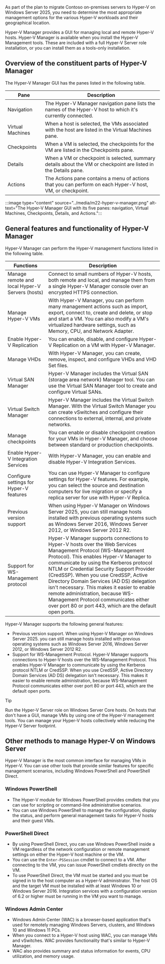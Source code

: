As part of the plan to migrate Contoso on-premises servers to Hyper-V on Windows Server 2025, you need to determine the most appropriate management options for the various Hyper-V workloads and their geographical location.

Hyper-V Manager provides a GUI for managing local and remote Hyper-V hosts. Hyper-V Manager is available when you install the Hyper-V Management tools. These are included with a full Hyper-V Server role installation, or you can install them as a tools-only installation.

## Overview of the constituent parts of Hyper-V Manager

The Hyper-V Manager GUI has the panes listed in the following table.

|Pane|Description|
|---|---|
|Navigation|The Hyper-V Manager navigation pane lists the names of the Hyper-V host to which it's currently connected.|
|Virtual Machines|When a host is selected, the VMs associated with the host are listed in the Virtual Machines pane.|
|Checkpoints|When a VM is selected, the checkpoints for the VM are listed in the Checkpoints pane.|
|Details|When a VM or checkpoint is selected, summary details about the VM or checkpoint are listed in the Details pane.|
|Actions|The Actions pane contains a menu of actions that you can perform on each Hyper-V host, VM, or checkpoint.|

:::image type="content" source="../media/m22-hyper-v-manager.png" alt-text="The Hyper-V Manager GUI with its five panes: navigation, Virtual Machines, Checkpoints, Details, and Actions.":::

## General features and functionality of Hyper-V Manager

Hyper-V Manager can perform the Hyper-V management functions listed in the following table.

|Functions|Description|
|---|---|
|Manage remote and local Hyper-V Servers (hosts)|Connect to small numbers of Hyper-V hosts, both remote and local, and manage them from a single Hyper-V Manager console over an encrypted HTTPS connection.|
|Manage Hyper-V VMs|With Hyper-V Manager, you can perform many management actions such as import, export, connect to, create and delete, or stop and start a VM. You can also modify a VM's virtualized hardware settings, such as Memory, CPU, and Network Adapter.|
|Enable Hyper-V Replication|You can enable, disable, and configure Hyper-V Replication on a VM with Hyper-V Manager.|
|Manage VHDs|With Hyper-V Manager, you can create, remove, inspect, and configure VHDs and VHD Set files.|
|Virtual SAN Manager|Hyper-V Manager includes the Virtual SAN (storage area network) Manager tool. You can use the Virtual SAN Manager tool to create and configure Virtual SANs.|
|Virtual Switch Manager|Hyper-V Manager includes the Virtual Switch Manager. With the Virtual Switch Manager you can create vSwitches and configure their connections to external, internal, and private networks.|
|Manage checkpoints|You can enable or disable checkpoint creation for your VMs in Hyper-V Manager, and choose between standard or production checkpoints.|
|Enable Hyper-V Integration Services|With Hyper-V Manager, you can enable and disable Hyper-V Integration Services.|
|Configure settings for Hyper-V features|You can use Hyper-V Manager to configure settings for Hyper-V features. For example, you can select the source and destination computers for live migration or specify a replica server for use with Hyper-V Replica.|
|Previous version support|When using Hyper-V Manager on Windows Server 2025, you can still manage hosts installed with previous operating systems such as Windows Server 2016, Windows Server 2012, or Windows Server 2012 R2.|
|Support for WS-Management protocol|Hyper-V Manager supports connections to Hyper-V hosts over the Web Services Management Protocol (WS-Management Protocol). This enables Hyper-V Manager to communicate by using the Kerberos protocol NTLM or Credential Security Support Provider (CredSSP). When you use CredSSP, Active Directory Domain Services (AD DS) delegation isn't necessary. This makes it easier to enable remote administration, because WS-Management Protocol communicates either over port 80 or port 443, which are the default open ports.|

Hyper-V Manager supports the following general features:

- Previous version support. When using Hyper-V Manager on Windows Server 2025. you can still manage hosts installed with previous operating systems such as Windows Server 2016, Windows Server 2012, or Windows Server 2012 R2.
- Support for WS-Management Protocol. Hyper-V Manager supports connections to Hyper-V hosts over the WS-Management Protocol. This enables Hyper-V Manager to communicate by using the Kerberos protocol NTLM or CredSSP. When you use CredSSP, Active Directory Domain Services (AD DS) delegation isn't necessary. This makes it easier to enable remote administration, because WS-Management Protocol communicates either over port 80 or port 443, which are the default open ports.

> [!TIP]
> Run the Hyper-V Server role on Windows Server Core hosts. On hosts that don't have a GUI, manage VMs by using one of the Hyper-V management tools. You can manage your Hyper-V hosts collectively while reducing the Hyper-V Server footprint.

## Other methods to manage Hyper-V on Windows Server

Hyper-V Manager is the most common interface for managing VMs in Hyper-V. You can use other tools that provide similar features for specific management scenarios, including Windows PowerShell and PowerShell Direct.

### Windows PowerShell

- The Hyper-V module for Windows PowerShell provides cmdlets that you can use for scripting or command-line administrative scenarios.
- You can use Windows PowerShell to manage the configuration, display the status, and perform general management tasks for Hyper-V hosts and their guest VMs.

### PowerShell Direct

- By using PowerShell Direct, you can use Windows PowerShell inside a VM regardless of the network configuration or remote management settings on either the Hyper-V host machine or the VM.
- You can use the `Enter-PSSession` cmdlet to connect to a VM. After connecting to the VM, you can issue PowerShell cmdlets directly on the VM.
- To use PowerShell Direct, the VM must be started and you must be signed in to the host computer as a Hyper-V administrator. The host OS and the target VM must be installed with at least Windows 10 or Windows Server 2016. Integration services with a configuration version of 6.2 or higher must be running in the VM you want to manage.

### Windows Admin Center

- Windows Admin Center (WAC) is a browser-based application that's used for remotely managing Windows Servers, clusters, and Windows 10 and Windows 11 PCs.
- When you connect to a Hyper-V host using WAC, you can manage VMs and vSwitches. WAC provides functionality that's similar to Hyper-V Manager.
- WAC also provides summary and status information for events, CPU utilization, and memory usage.
